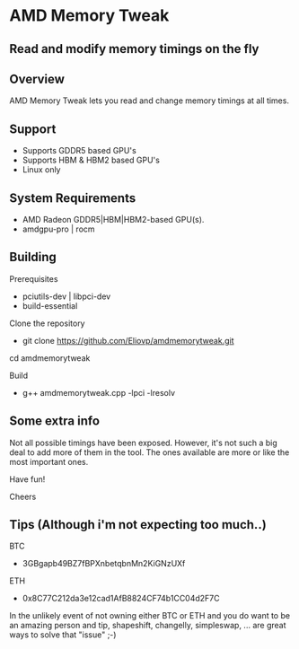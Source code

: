 # AMD Memory Tweak
Read and modify memory timings on the fly
﻿
---
## Overview
AMD Memory Tweak lets you read and change memory timings at all times.

## Support
* Supports GDDR5 based GPU's
* Supports HBM & HBM2 based GPU's
* Linux only

## System Requirements
* AMD Radeon GDDR5|HBM|HBM2-based GPU(s).
* amdgpu-pro | rocm

## Building
Prerequisites
  * pciutils-dev | libpci-dev
  * build-essential
  
Clone the repository
  * git clone https://github.com/Eliovp/amdmemorytweak.git
  
cd amdmemorytweak

Build
  * g++ amdmemorytweak.cpp -lpci -lresolv


## Some extra info
Not all possible timings have been exposed.
However, it's not such a big deal to add more of them in the tool.
The ones available are more or like the most important ones.

Have fun!

Cheers


## Tips (Although i'm not expecting too much..)
BTC
  * 3GBgapb49BZ7fBPXnbetqbnMn2KiGNzUXf
  
ETH
  * 0x8C77C212da3e12cad1AfB8824CF74b1CC04d2F7C
  
In the unlikely event of not owning either BTC or ETH and you do want to be an amazing person and tip,
shapeshift, changelly, simpleswap, ... are great ways to solve that "issue" ;-)
